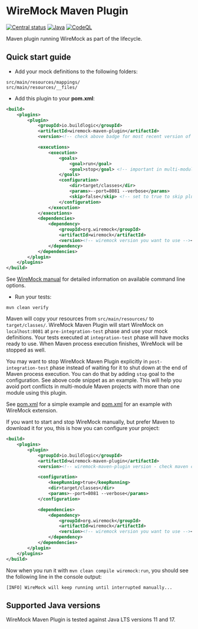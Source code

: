 # WireMock Maven Plugin

[![Central status](https://maven-badges.herokuapp.com/maven-central/io.buildlogic/wiremock-maven-plugin/badge.svg)](https://maven-badges.herokuapp.com/maven-central/io.buildlogic/wiremock-maven-plugin)
[![Java](https://github.com/ipastusi/wiremock-maven-plugin/actions/workflows/maven.yml/badge.svg)](https://github.com/ipastusi/wiremock-maven-plugin/actions/workflows/maven.yml)
[![CodeQL](https://github.com/ipastusi/wiremock-maven-plugin/actions/workflows/codeql-analysis.yml/badge.svg)](https://github.com/ipastusi/wiremock-maven-plugin/actions/workflows/codeql-analysis.yml)

Maven plugin running WireMock as part of the lifecycle.

## Quick start guide

- Add your mock definitions to the following folders:

```
src/main/resources/mappings/
src/main/resources/__files/
```

- Add this plugin to your **pom.xml**:

```xml
<build>
    <plugins>
        <plugin>
            <groupId>io.buildlogic</groupId>
            <artifactId>wiremock-maven-plugin</artifactId>
            <version><!-- check above badge for most recent version of wiremock-maven-plugin --></version>

            <executions>
                <execution>
                    <goals>
                        <goal>run</goal>
                        <goal>stop</goal> <!-- important in multi-module project where more than one module uses this plugin -->
                    </goals>
                    <configuration>
                        <dir>target/classes</dir>
                        <params>--port=8081 --verbose</params>
                        <skip>false</skip> <!-- set to true to skip plugin execution -->
                    </configuration>
                </execution>
            </executions>
            <dependencies>
                <dependency>
                    <groupId>org.wiremock</groupId>
                    <artifactId>wiremock</artifactId>
                    <version><!-- wiremock version you want to use --></version>
                </dependency>
            </dependencies>
        </plugin>
    </plugins>
</build>
```

See [WireMock manual](https://wiremock.org/docs/standalone/java-jar/) for detailed information on available command line
options.

- Run your tests:

`mvn clean verify`

Maven will copy your resources from `src/main/resources/` to `target/classes/`. WireMock Maven Plugin will start
WireMock on `localhost:8081` at `pre-integration-test` phase and use your mock definitions. Your tests executed
at `integration-test` phase will have mocks ready to use. When Maven process execution finishes, WireMock will be
stopped as well.

You may want to stop WireMock Maven Plugin explicitly in `post-integration-test` phase instead of waiting for it to shut
down at the end of Maven process execution. You can do that by adding `stop` goal to the configuration. See above code
snippet as an example. This will help you avoid port conflicts in multi-module Maven projects with more than one module
using this plugin.

See [pom.xml](https://github.com/ipastusi/wiremock-maven-plugin/blob/master/src/it/core/pom.xml) for a simple
example and [pom.xml](https://github.com/ipastusi/wiremock-maven-plugin/blob/master/src/it/ext/pom.xml) for an
example with WireMock extension.

If you want to start and stop WireMock manually, but prefer Maven to download it for you, this is how you can configure
your project:

```xml
<build>
    <plugins>
        <plugin>
            <groupId>io.buildlogic</groupId>
            <artifactId>wiremock-maven-plugin</artifactId>
            <version><!-- wiremock-maven-plugin version - check maven central badge above for most recent released version number --></version>

            <configuration>
                <keepRunning>true</keepRunning>
                <dir>target/classes</dir>
                <params>--port=8081 --verbose</params>
            </configuration>

            <dependencies>
                <dependency>
                    <groupId>org.wiremock</groupId>
                    <artifactId>wiremock</artifactId>
                    <version><!-- wiremock version you want to use --></version>
                </dependency>
            </dependencies>
        </plugin>
    </plugins>
</build>
```

Now when you run it with `mvn clean compile wiremock:run`, you should see the following line in the console output:

```
[INFO] WireMock will keep running until interrupted manually...
```

## Supported Java versions

WireMock Maven Plugin is tested against Java LTS versions 11 and 17.
